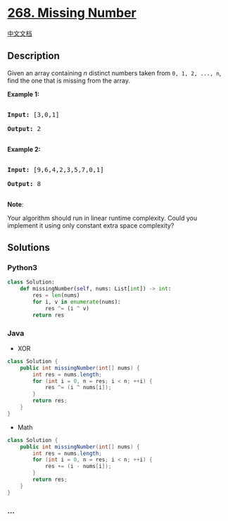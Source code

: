 # [268. Missing Number](https://leetcode.com/problems/missing-number)

[中文文档](/solution/0200-0299/0268.Missing%20Number/README.md)

## Description

<p>Given an array containing <i>n</i> distinct numbers taken from <code>0, 1, 2, ..., n</code>, find the one that is missing from the array.</p>

<p><b>Example 1:</b></p>

<pre>

<b>Input:</b> [3,0,1]

<b>Output:</b> 2

</pre>

<p><b>Example 2:</b></p>

<pre>

<b>Input:</b> [9,6,4,2,3,5,7,0,1]

<b>Output:</b> 8

</pre>

<p><b>Note</b>:<br />

Your algorithm should run in linear runtime complexity. Could you implement it using only constant extra space complexity?</p>

## Solutions

<!-- tabs:start -->

### **Python3**

```python
class Solution:
    def missingNumber(self, nums: List[int]) -> int:
        res = len(nums)
        for i, v in enumerate(nums):
            res ^= (i ^ v)
        return res
```

### **Java**

- XOR

```java
class Solution {
    public int missingNumber(int[] nums) {
        int res = nums.length;
        for (int i = 0, n = res; i < n; ++i) {
            res ^= (i ^ nums[i]);
        }
        return res;
    }
}
```

- Math

```java
class Solution {
    public int missingNumber(int[] nums) {
        int res = nums.length;
        for (int i = 0, n = res; i < n; ++i) {
            res += (i - nums[i]);
        }
        return res;
    }
}
```

### **...**

```

```

<!-- tabs:end -->

